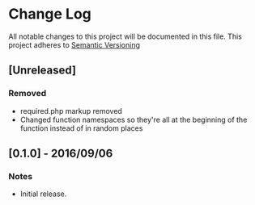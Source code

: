 # Change Log
All notable changes to this project will be documented in this file.
This project adheres to [Semantic Versioning](http://semver.org/)


## [Unreleased]
### Removed
- required.php markup removed
- Changed function namespaces so they're all at the beginning of the function instead of in random places

## [0.1.0] - 2016/09/06
### Notes
- Initial release.







